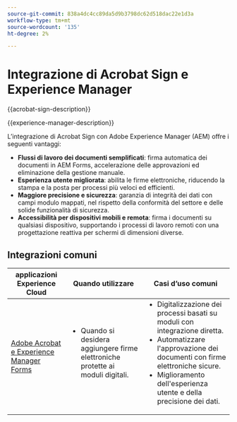 ```yaml
---
source-git-commit: 838a4dc4cc89da5d9b3798dc62d518dac22e1d3a
workflow-type: tm+mt
source-wordcount: '135'
ht-degree: 2%

---
```



# Integrazione di Acrobat Sign e Experience Manager

{{acrobat-sign-description}}

{{experience-manager-description}}

L’integrazione di Acrobat Sign con Adobe Experience Manager (AEM) offre i seguenti vantaggi:

+ **Flussi di lavoro dei documenti semplificati**: firma automatica dei documenti in AEM Forms, accelerazione delle approvazioni ed eliminazione della gestione manuale.
+ **Esperienza utente migliorata**: abilita le firme elettroniche, riducendo la stampa e la posta per processi più veloci ed efficienti.
+ **Maggiore precisione e sicurezza**: garanzia di integrità dei dati con campi modulo mappati, nel rispetto della conformità del settore e delle solide funzionalità di sicurezza.
+ **Accessibilità per dispositivi mobili e remota**: firma i documenti su qualsiasi dispositivo, supportando i processi di lavoro remoti con una progettazione reattiva per schermi di dimensioni diverse.

## Integrazioni comuni

<table>
    <thead>
        <tr>
            <th>applicazioni Experience Cloud</th>
            <th>Quando utilizzare</th>
            <th>Casi d’uso comuni</th>
        </tr>
    </thead>
    <tbody>
        <tr>
            <td>
                <a href="/docs/experience-manager-learn/forms/forms-and-sign/introduction.html" target="_blank" rel="referrer">Adobe Acrobat e Experience Manager Forms</a>
            </td>
            <td>
                <ul style="margin-top: 0;">
                    <li>Quando si desidera aggiungere firme elettroniche protette ai moduli digitali.</li>
                </ul>
            </td>
            <td>
                <ul style="margin-top: 0;">
                    <li>Digitalizzazione dei processi basati su moduli con integrazione diretta.</li>
                    <li>Automatizzare l'approvazione dei documenti con firme elettroniche sicure.</li>
                    <li>Miglioramento dell'esperienza utente e della precisione dei dati.</li>
                </ul>
            </td>
        </tr>
    </tbody>
</table>
